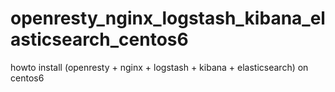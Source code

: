 # openresty_nginx_logstash_kibana_elasticsearch_centos6
howto install (openresty + nginx + logstash + kibana + elasticsearch) on centos6
